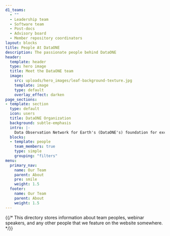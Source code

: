 ```yaml
---
d1_teams:
  - ""
  - Leadership team
  - Software team
  - Post-docs
  - Advisory board
  - Member repository coordinators
layout: blocks
title: People At DataONE
description: The passionate people behind DataONE
header:
  template: header
  type: hero image
  title: Meet the DataONE team
  image:
    src: uploads/hero_images/leaf-background-texture.jpg
    template: image
    type: default
    overlay_effect: darken
page_sections:
- template: section
  type: default
  icon: users
  title: DataONE Organization
  background: subtle-emphasis
  intro: |-
    Data Observation Network for Earth's (DataONE's) foundation for excellence is the expertise and established partnerships among participating organizations that have multi-decade expertise in a wide range of fields including: existing archive initiatives, libraries, environmental observing systems and research networks, data and information management, science synthesis centers, and professional societies.
  blocks:
  - template: people
    team_members: true
    type: simple
    grouping: "filters"
menu:
  primary_nav:
    name: Our Team
    parent: About
    pre: smile
    weight: 1.5
  footer:
    name: Our Team
    parent: About
    weight: 1.5
---
```

{{/* This directory stores information about team peoples, webinar speakers, and any other people that we feature on the website somewhere. */}}
